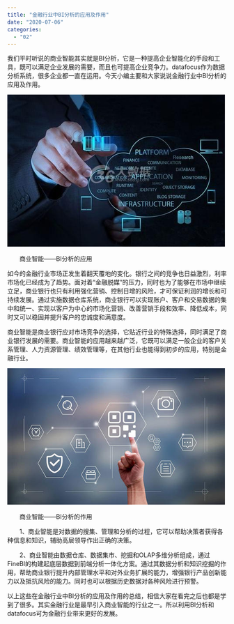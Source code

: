 ```yaml
---
title: "金融行业中BI分析的应用及作用"
date: "2020-07-06"
categories: 
  - "02"
---
```


我们平时听说的商业智能其实就是BI分析，它是一种提高企业智能化的手段和工具，既可以满足企业发展的需要，而且也可提高企业竞争力。datafocus作为数据分析系统，很多企业都一直在运用。今天小编主要和大家说说金融行业中BI分析的应用及作用。

![](images/c5176919f3de72a0d16687e8a682b6b3.jpg)

　　商业智能——BI分析的应用

如今的金融行业市场正发生着翻天覆地的变化。银行之间的竞争也日益激烈，利率市场化已经成为了趋势。面对着“金融脱媒”的压力，同时也为了能够在市场中继续立足，商业银行也只有利用强化营销、控制日增的风险，才可保证利润的增长和可持续发展。通过实施数据仓库系统，商业银行可以实现账户、客户和交易数据的集中和统一、实现以客户为中心的市场化营销、改善营销手段和效率、降低成本，同时又可以稳固并提升客户的忠诚度和满意度。

商业智能是商业银行应对市场竞争的选择，它贴近行业的特殊选择，同时满足了商业银行发展的需要。商业智能的应用越来越广泛，它既可以满足一般企业的客户关系管理、人力资源管理、绩效管理等，在其他行业也能得到初步的应用，特别是金融行业。

![](images/8f04f573cd5a79b379574180f9811988.jpg)

　　商业智能——BI分析的作用

　　1、商业智能是对数据的搜集、管理和分析的过程，它可以帮助决策者获得各种信息和知识，辅助高层领导作出正确的决策。

　　2、商业智能由数据仓库、数据集市、挖掘和OLAP多维分析组成，通过FineBI的构建起底层数据到前端分析一体化方案。通过其数据分析和知识挖掘的作用，帮助商业银行提升内部管理水平和对外业务扩展的能力，增强银行产品创新能力以及抵抗风险的能力。同时也可以根据历史数据对各种风险进行预警。

以上这些在金融行业中BI分析的应用及作用的总结，相信大家在看完之后也都是学到了很多。其实金融行业是最早引入商业智能的行业之一。所以利用BI分析和datafocus可为金融行业带来更好的发展。

​
